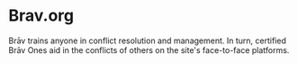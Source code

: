 Brav.org
========

Brāv trains anyone in conflict resolution and management. In turn, certified Brāv Ones aid in the conflicts of others on the site's face-to-face platforms.

